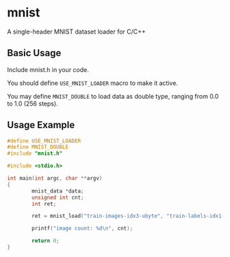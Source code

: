 mnist
=====

A single-header MNIST dataset loader for C/C++


Basic Usage
-----

Include mnist.h in your code.

You should define `USE_MNIST_LOADER` macro to make it active.

You may define `MNIST_DOUBLE` to load data as double type, ranging from 0.0 to 1.0 (256 steps).


Usage Example
-----
```cpp
#define USE_MNIST_LOADER
#define MNIST_DOUBLE
#include "mnist.h"

#include <stdio.h>

int main(int argc, char **argv)
{
        mnist_data *data;
        unsigned int cnt;
        int ret;

        ret = mnist_load("train-images-idx3-ubyte", "train-labels-idx1-ubyte", &data, &cnt);

        printf("image count: %d\n", cnt);

        return 0;
}
```
